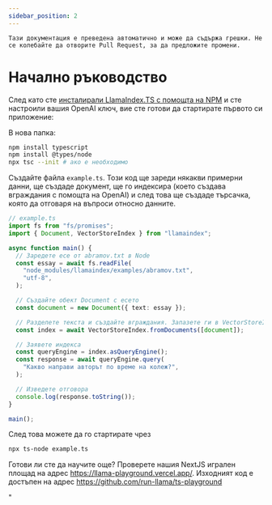 ```yaml
---
sidebar_position: 2
---
```


`Тази документация е преведена автоматично и може да съдържа грешки. Не се колебайте да отворите Pull Request, за да предложите промени.`

# Начално ръководство

След като сте [инсталирали LlamaIndex.TS с помощта на NPM](installation) и сте настроили вашия OpenAI ключ, вие сте готови да стартирате първото си приложение:

В нова папка:

```bash npm2yarn
npm install typescript
npm install @types/node
npx tsc --init # ако е необходимо
```

Създайте файла `example.ts`. Този код ще зареди някакви примерни данни, ще създаде документ, ще го индексира (което създава вграждания с помощта на OpenAI) и след това ще създаде търсачка, която да отговаря на въпроси относно данните.

```ts
// example.ts
import fs from "fs/promises";
import { Document, VectorStoreIndex } from "llamaindex";

async function main() {
  // Заредете есе от abramov.txt в Node
  const essay = await fs.readFile(
    "node_modules/llamaindex/examples/abramov.txt",
    "utf-8",
  );

  // Създайте обект Document с есето
  const document = new Document({ text: essay });

  // Разделете текста и създайте вграждания. Запазете ги в VectorStoreIndex
  const index = await VectorStoreIndex.fromDocuments([document]);

  // Заявете индекса
  const queryEngine = index.asQueryEngine();
  const response = await queryEngine.query(
    "Какво направи авторът по време на колеж?",
  );

  // Изведете отговора
  console.log(response.toString());
}

main();
```

След това можете да го стартирате чрез

```bash
npx ts-node example.ts
```

Готови ли сте да научите още? Проверете нашия NextJS игрален площад на адрес https://llama-playground.vercel.app/. Изходният код е достъпен на адрес https://github.com/run-llama/ts-playground

"
